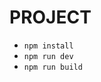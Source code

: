 # PROJECT

-   <code>npm install</code>
-   <code>npm run dev</code>
-   <code>npm run build</code>

